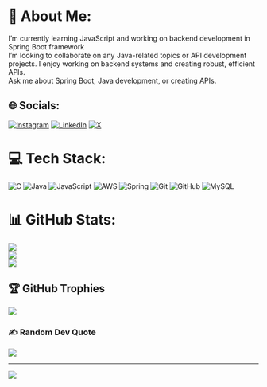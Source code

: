 # 💫 About Me:
I’m currently learning JavaScript and working on backend  development in Spring Boot framework<br>I’m looking to collaborate on any Java-related topics or API development projects. I enjoy working on backend systems and creating robust, efficient APIs.<br>Ask me about Spring Boot, Java development, or creating APIs.


## 🌐 Socials:
[![Instagram](https://img.shields.io/badge/Instagram-%23E4405F.svg?logo=Instagram&logoColor=white)](https://instagram.com/alwaysharshitbarua) [![LinkedIn](https://img.shields.io/badge/LinkedIn-%230077B5.svg?logo=linkedin&logoColor=white)](https://linkedin.com/in/harshitbarua) [![X](https://img.shields.io/badge/X-black.svg?logo=X&logoColor=white)](https://x.com/@BaruaHarshit) 

# 💻 Tech Stack:
![C](https://img.shields.io/badge/c-%2300599C.svg?style=for-the-badge&logo=c&logoColor=white) ![Java](https://img.shields.io/badge/java-%23ED8B00.svg?style=for-the-badge&logo=openjdk&logoColor=white) ![JavaScript](https://img.shields.io/badge/javascript-%23323330.svg?style=for-the-badge&logo=javascript&logoColor=%23F7DF1E) ![AWS](https://img.shields.io/badge/AWS-%23FF9900.svg?style=for-the-badge&logo=amazon-aws&logoColor=white) ![Spring](https://img.shields.io/badge/spring-%236DB33F.svg?style=for-the-badge&logo=spring&logoColor=white) ![Git](https://img.shields.io/badge/git-%23F05033.svg?style=for-the-badge&logo=git&logoColor=white) ![GitHub](https://img.shields.io/badge/github-%23121011.svg?style=for-the-badge&logo=github&logoColor=white) ![MySQL](https://img.shields.io/badge/mysql-4479A1.svg?style=for-the-badge&logo=mysql&logoColor=white)
# 📊 GitHub Stats:
![](https://github-readme-stats.vercel.app/api?username=alwaysHarshit&theme=date_night&hide_border=true&include_all_commits=false&count_private=false)<br/>
![](https://github-readme-streak-stats.herokuapp.com/?user=alwaysHarshit&theme=date_night&hide_border=true)<br/>
![](https://github-readme-stats.vercel.app/api/top-langs/?username=alwaysHarshit&theme=date_night&hide_border=true&include_all_commits=false&count_private=false&layout=compact)

## 🏆 GitHub Trophies
![](https://github-profile-trophy.vercel.app/?username=alwaysHarshit&theme=date_night&no-frame=true&no-bg=true&margin-w=4)

### ✍️ Random Dev Quote
![](https://quotes-github-readme.vercel.app/api?type=horizontal&theme=merko)

---
[![](https://visitcount.itsvg.in/api?id=alwaysHarshit&icon=0&color=0)](https://visitcount.itsvg.in)

<!-- Proudly created with GPRM ( https://gprm.itsvg.in ) -->
